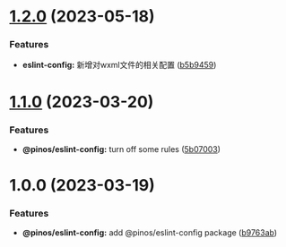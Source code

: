 # [1.2.0](https://github.com/pinosJs/config/compare/@pinos/eslint-config@1.1.0...@pinos/eslint-config@1.2.0) (2023-05-18)


### Features

* **eslint-config:** 新增对wxml文件的相关配置 ([b5b9459](https://github.com/pinosJs/config/commit/b5b9459609a9c6695496a68dc053892d50569e4a))



# [1.1.0](https://github.com/pinosJs/config/compare/@pinos/eslint-config@1.0.0...@pinos/eslint-config@1.1.0) (2023-03-20)


### Features

* **@pinos/eslint-config:** turn off some rules ([5b07003](https://github.com/pinosJs/config/commit/5b07003fcd6008f3810d56c08239db76287f820d))



# 1.0.0 (2023-03-19)


### Features

* **@pinos/eslint-config:** add @pinos/eslint-config package ([b9763ab](https://github.com/pinosJs/config/commit/b9763ab2ad391f9994be59a7fd40c724d3444234))



